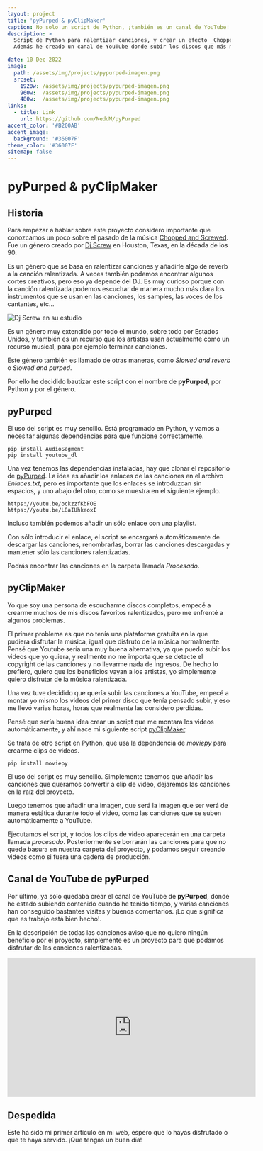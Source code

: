 ```yaml
---
layout: project
title: 'pyPurped & pyClipMaker'
caption: No solo un script de Python, ¡también es un canal de YouTube!
description: >
  Script de Python para ralentizar canciones, y crear un efecto _Chopped & Screwed_.
  Además he creado un canal de YouTube donde subir los discos que más me gustan. ¡Te invito a visitarla!

date: 10 Dec 2022
image: 
  path: /assets/img/projects/pypurped-imagen.png
  srcset: 
    1920w: /assets/img/projects/pypurped-imagen.png
    960w:  /assets/img/projects/pypurped-imagen.png
    480w:  /assets/img/projects/pypurped-imagen.png
links:
  - title: Link
    url: https://github.com/NeddM/pyPurped
accent_color: '#B200AB'
accent_image:
  background: '#36007F'
theme_color: '#36007F'
sitemap: false
---
```


# pyPurped & pyClipMaker


## Historia
Para empezar a hablar sobre este proyecto considero importante que conozcamos un poco sobre el pasado de la música [Chopped and Screwed](https://es.wikipedia.org/wiki/Chopped_and_screwed). Fue un género creado por [Dj Screw](https://en.wikipedia.org/wiki/DJ_Screw) en Houston, Texas, en la década de los 90.

Es un género que se basa en ralentizar canciones y añadirle algo de reverb a la canción ralentizada. A veces también podemos encontrar algunos cortes creativos, pero eso ya depende del DJ. Es muy curioso porque con la canción ralentizada podemos escuchar de manera mucho más clara los instrumentos que se usan en las canciones, los samples, las voces de los cantantes, etc…

![Dj Screw en su estudio](https://mixmag.net/assets/uploads/images/_facebook/DJ-Screw-1.jpg)

Es un género muy extendido por todo el mundo, sobre todo por Estados Unidos, y también es un recurso que los artistas usan actualmente como un recurso musical, para por ejemplo terminar canciones.

Este género también es llamado de otras maneras, como _Slowed and reverb_ o _Slowed and purped_.

Por ello he decidido bautizar este script con el nombre de __pyPurped__, por Python y por el género.

## pyPurped
El uso del script es muy sencillo. Está programado en Python, y vamos a necesitar algunas dependencias para que funcione correctamente.

```shell
pip install AudioSegment
pip install youtube_dl
```

Una vez tenemos las dependencias instaladas, hay que clonar el repositorio de [pyPurped](https://github.com/NeddM/pyPurped). La idea es añadir los enlaces de las canciones en el archivo _Enlaces.txt_, pero es importante que los enlaces se introduzcan sin espacios, y uno abajo del otro, como se muestra en el siguiente ejemplo.

```
https://youtu.be/ockzzfKbFOE
https://youtu.be/L8aIUhkeoxI
```

Incluso también podemos añadir un sólo enlace con una playlist.

Con sólo introducir el enlace, el script se encargará automáticamente de descargar las canciones, renombrarlas, borrar las canciones descargadas y mantener sólo las canciones ralentizadas.

Podrás encontrar las canciones en la carpeta llamada _Procesado_.

## pyClipMaker
Yo que soy una persona de escucharme discos completos, empecé a crearme muchos de mis discos favoritos ralentizados, pero me enfrenté a algunos problemas.

El primer problema es que no tenía una plataforma gratuita en la que pudiera disfrutar la música, igual que disfruto de la música normalmente. Pensé que Youtube sería una muy buena alternativa, ya que puedo subir los videos que yo quiera, y realmente no me importa que se detecte el copyright de las canciones y no llevarme nada de ingresos. De hecho lo prefiero, quiero que los beneficios vayan a los artistas, yo simplemente quiero disfrutar de la música ralentizada.

Una vez tuve decidido que quería subir las canciones a YouTube, empecé a montar yo mismo los videos del primer disco que tenía pensado subir, y eso me llevó varias horas, horas que realmente las considero perdidas.

Pensé que sería buena idea crear un script que me montara los videos automáticamente, y ahí nace mi siguiente script [pyClipMaker](https://github.com/NeddM/pyClipMaker).

Se trata de otro script en Python, que usa la dependencia de _moviepy_ para crearme clips de videos.

```shell
pip install moviepy
```

El uso del script es muy sencillo. Simplemente tenemos que añadir las canciones que queramos convertir a clip de video, dejaremos las canciones en la raíz del proyecto.

Luego tenemos que añadir una imagen, que será la imagen que ser verá de manera estática durante todo el video, como las canciones que se suben automáticamente a YouTube.

Ejecutamos el script, y todos los clips de video aparecerán en una carpeta llamada _procesado_. Posteriormente se borrarán las canciones para que no quede basura en nuestra carpeta del proyecto, y podamos seguir creando videos como si fuera una cadena de producción.

## Canal de YouTube de pyPurped
Por último, ya sólo quedaba crear el canal de YouTube de __pyPurped__, donde he estado subiendo contenido cuando he tenido tiempo, y varias canciones han conseguido bastantes visitas y buenos comentarios. ¡Lo que significa que es trabajo está bien hecho!.

En la descripción de todas las canciones aviso que no quiero ningún beneficio por el proyecto, simplemente es un proyecto para que podamos disfrutar de las canciones ralentizadas.

<iframe width="560" height="315" src="https://www.youtube.com/embed/z7DOzecYPEk?si=3xdprtlf16jhrUq_" title="YouTube video player" frameborder="0" allow="accelerometer; autoplay; clipboard-write; encrypted-media; gyroscope; picture-in-picture; web-share" allowfullscreen></iframe>

## Despedida
Este ha sido mi primer artículo en mi web, espero que lo hayas disfrutado o que te haya servido. ¡Que tengas un buen día!
